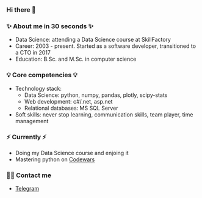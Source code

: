 ### Hi there 👋

### ✨ About me in 30 seconds ✨ 
* Data Science: attending a Data Science course at SkillFactory
* Career: 2003 - present. Started as a software developer, transitioned to a CTO in 2017
* Education: B.Sc. and M.Sc. in computer science

### 💡 Core competencies 💡
* Technology stack:
  - Data Science: python, numpy, pandas, plotly, scipy-stats
  - Web development: c#/.net, asp.net
  - Relational databases: MS SQL Server
* Soft skills: never stop learning, communication skills, team player, time management

### ⚡️ Currently ⚡️
* Doing my Data Science course and enjoing it
* Mastering python on [Codewars](https://www.codewars.com/users/d_golubitsky)

### 🙌🏻 Contact me
- [Telegram](https://t.me/dmitriygolubitskiy)
